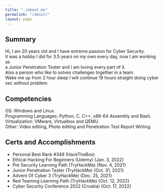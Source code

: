 ```yaml
---
title: "./about_me"
permalink: "/about/"
layout: page
---
```


## Summary  
  
Hi, I am 20 years old and I have extreme passion for Cyber Security.  
It was a hobby I did for 3.5 years on my own every day, now I am working as  
a Junior Penetration Tester and I am loving every part of it.  
Also a person who like to solves challenges together in a team.  
Wake me up from 2 hour sleep I will continue 19 hours straight doing cyber sec without problem.  


## Competencies  

OS: Windows and Linux.  
Programming Languages: Python, C, C++, x86-64 Assembly and Bash.  
Virtualization: VMware, Virtualbox and QEMU.  
Other: Video editing, Photo editing and Penetration Test Report Writing.   

## Certs and Accomplishments  

- Personal Best Rank #349 (HackTheBox)  
- Ethical Hacking For Beginners (Udemy) {Jan. 3, 2022}  
- Pre Security Learning Path (TryHackMe) {Nov. 4, 2021}  
- Junior Penetration Tester (TryHackMe) {Oct. 31, 2021}  
- Advent Of Cyber 3 (TryHackMe) {Dec. 25, 2021}  
- Red Teaming Learning Path (TryHackMe) {Oct. 12, 2022}  
- Cyber Security Conference 2022 (Croatia) {Oct. 17, 2022}  
